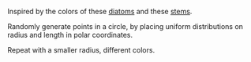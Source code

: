 Inspired by the colors of these
[diatoms](http://www.thisiscolossal.com/2014/01/arranged-diatoms-miniscule-algae-specimens-arranged-on-microscope-slides/)
and these
[stems](http://www.creativeapplications.net/processing/stem-by-diana-lange-building-stems-from-colour-with-processing/).

Randomly generate points in a circle, by placing uniform distributions on
radius and length in polar coordinates.

Repeat with a smaller radius, different colors.
